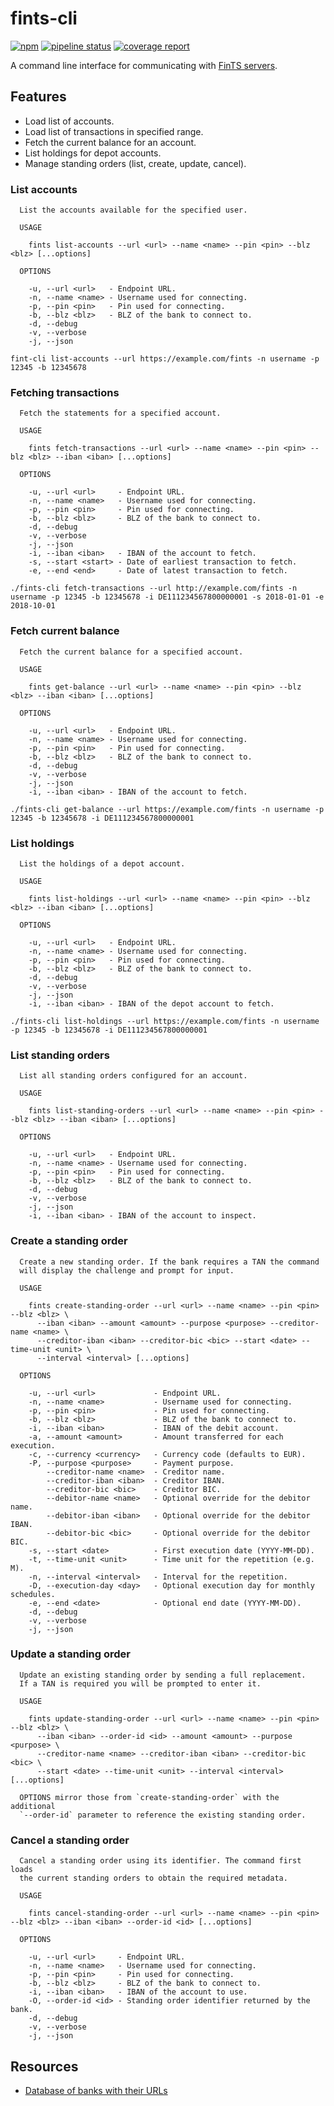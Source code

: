 # fints-cli

[![npm](https://img.shields.io/npm/v/fints-cli.svg)](https://www.npmjs.com/package/fints-cli)
[![pipeline status](https://gitlab.com/prior99/fints/badges/master/pipeline.svg)](https://github.com/Prior99/fints)
[![coverage report](https://gitlab.com/prior99/fints/badges/master/coverage.svg)](https://github.com/Prior99/fints)


A command line interface for communicating with [FinTS servers](https://www.hbci-zka.de/).


## Features

- Load list of accounts.
- Load list of transactions in specified range.
- Fetch the current balance for an account.
- List holdings for depot accounts.
- Manage standing orders (list, create, update, cancel).

### List accounts

```
  List the accounts available for the specified user.

  USAGE

    fints list-accounts --url <url> --name <name> --pin <pin> --blz <blz> [...options]

  OPTIONS

    -u, --url <url>   - Endpoint URL.                
    -n, --name <name> - Username used for connecting. 
    -p, --pin <pin>   - Pin used for connecting.      
    -b, --blz <blz>   - BLZ of the bank to connect to.
    -d, --debug      
    -v, --verbose    
    -j, --json       
```

```
fint-cli list-accounts --url https://example.com/fints -n username -p 12345 -b 12345678
```

### Fetching transactions

```
  Fetch the statements for a specified account.

  USAGE

    fints fetch-transactions --url <url> --name <name> --pin <pin> --blz <blz> --iban <iban> [...options]

  OPTIONS

    -u, --url <url>     - Endpoint URL.                        
    -n, --name <name>   - Username used for connecting.         
    -p, --pin <pin>     - Pin used for connecting.              
    -b, --blz <blz>     - BLZ of the bank to connect to.        
    -d, --debug        
    -v, --verbose      
    -j, --json         
    -i, --iban <iban>   - IBAN of the account to fetch.         
    -s, --start <start> - Date of earliest transaction to fetch.
    -e, --end <end>     - Date of latest transaction to fetch.  
```

```
./fints-cli fetch-transactions --url http://example.com/fints -n username -p 12345 -b 12345678 -i DE111234567800000001 -s 2018-01-01 -e 2018-10-01
```

### Fetch current balance

```
  Fetch the current balance for a specified account.

  USAGE

    fints get-balance --url <url> --name <name> --pin <pin> --blz <blz> --iban <iban> [...options]

  OPTIONS

    -u, --url <url>   - Endpoint URL.
    -n, --name <name> - Username used for connecting.
    -p, --pin <pin>   - Pin used for connecting.
    -b, --blz <blz>   - BLZ of the bank to connect to.
    -d, --debug
    -v, --verbose
    -j, --json
    -i, --iban <iban> - IBAN of the account to fetch.
```

```
./fints-cli get-balance --url https://example.com/fints -n username -p 12345 -b 12345678 -i DE111234567800000001
```

### List holdings

```
  List the holdings of a depot account.

  USAGE

    fints list-holdings --url <url> --name <name> --pin <pin> --blz <blz> --iban <iban> [...options]

  OPTIONS

    -u, --url <url>   - Endpoint URL.
    -n, --name <name> - Username used for connecting.
    -p, --pin <pin>   - Pin used for connecting.
    -b, --blz <blz>   - BLZ of the bank to connect to.
    -d, --debug
    -v, --verbose
    -j, --json
    -i, --iban <iban> - IBAN of the depot account to fetch.
```

```
./fints-cli list-holdings --url https://example.com/fints -n username -p 12345 -b 12345678 -i DE111234567800000001
```

### List standing orders

```
  List all standing orders configured for an account.

  USAGE

    fints list-standing-orders --url <url> --name <name> --pin <pin> --blz <blz> --iban <iban> [...options]

  OPTIONS

    -u, --url <url>   - Endpoint URL.
    -n, --name <name> - Username used for connecting.
    -p, --pin <pin>   - Pin used for connecting.
    -b, --blz <blz>   - BLZ of the bank to connect to.
    -d, --debug
    -v, --verbose
    -j, --json
    -i, --iban <iban> - IBAN of the account to inspect.
```

### Create a standing order

```
  Create a new standing order. If the bank requires a TAN the command
  will display the challenge and prompt for input.

  USAGE

    fints create-standing-order --url <url> --name <name> --pin <pin> --blz <blz> \
      --iban <iban> --amount <amount> --purpose <purpose> --creditor-name <name> \
      --creditor-iban <iban> --creditor-bic <bic> --start <date> --time-unit <unit> \
      --interval <interval> [...options]

  OPTIONS

    -u, --url <url>             - Endpoint URL.
    -n, --name <name>           - Username used for connecting.
    -p, --pin <pin>             - Pin used for connecting.
    -b, --blz <blz>             - BLZ of the bank to connect to.
    -i, --iban <iban>           - IBAN of the debit account.
    -a, --amount <amount>       - Amount transferred for each execution.
    -c, --currency <currency>   - Currency code (defaults to EUR).
    -P, --purpose <purpose>     - Payment purpose.
        --creditor-name <name>  - Creditor name.
        --creditor-iban <iban>  - Creditor IBAN.
        --creditor-bic <bic>    - Creditor BIC.
        --debitor-name <name>   - Optional override for the debitor name.
        --debitor-iban <iban>   - Optional override for the debitor IBAN.
        --debitor-bic <bic>     - Optional override for the debitor BIC.
    -s, --start <date>          - First execution date (YYYY-MM-DD).
    -t, --time-unit <unit>      - Time unit for the repetition (e.g. M).
    -n, --interval <interval>   - Interval for the repetition.
    -D, --execution-day <day>   - Optional execution day for monthly schedules.
    -e, --end <date>            - Optional end date (YYYY-MM-DD).
    -d, --debug
    -v, --verbose
    -j, --json
```

### Update a standing order

```
  Update an existing standing order by sending a full replacement.
  If a TAN is required you will be prompted to enter it.

  USAGE

    fints update-standing-order --url <url> --name <name> --pin <pin> --blz <blz> \
      --iban <iban> --order-id <id> --amount <amount> --purpose <purpose> \
      --creditor-name <name> --creditor-iban <iban> --creditor-bic <bic> \
      --start <date> --time-unit <unit> --interval <interval> [...options]

  OPTIONS mirror those from `create-standing-order` with the additional
  `--order-id` parameter to reference the existing standing order.
```

### Cancel a standing order

```
  Cancel a standing order using its identifier. The command first loads
  the current standing orders to obtain the required metadata.

  USAGE

    fints cancel-standing-order --url <url> --name <name> --pin <pin> --blz <blz> --iban <iban> --order-id <id> [...options]

  OPTIONS

    -u, --url <url>     - Endpoint URL.
    -n, --name <name>   - Username used for connecting.
    -p, --pin <pin>     - Pin used for connecting.
    -b, --blz <blz>     - BLZ of the bank to connect to.
    -i, --iban <iban>   - IBAN of the account to use.
    -O, --order-id <id> - Standing order identifier returned by the bank.
    -d, --debug
    -v, --verbose
    -j, --json
```

## Resources

- [Database of banks with their URLs](https://github.com/jhermsmeier/fints-institute-db)
